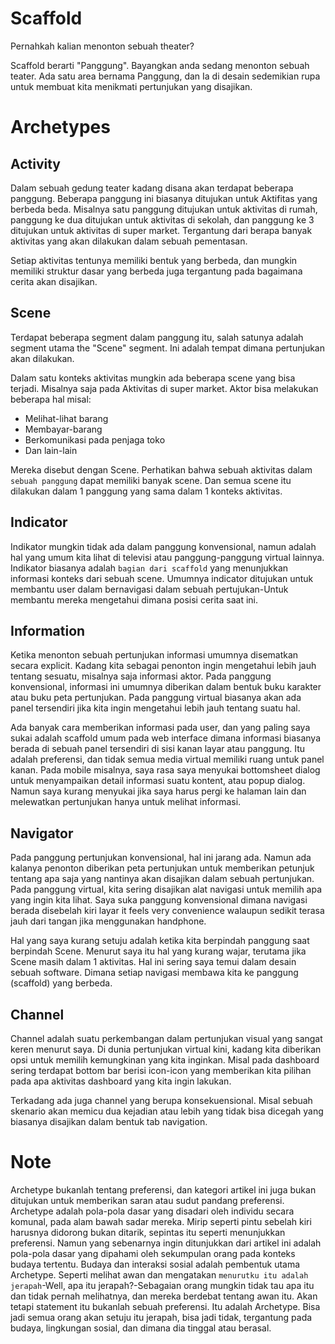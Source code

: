 # Scaffold
Pernahkah kalian menonton sebuah theater?

Scaffold berarti "Panggung". Bayangkan anda sedang menonton sebuah teater. Ada satu area bernama Panggung, dan Ia di desain sedemikian rupa untuk membuat kita menikmati pertunjukan yang disajikan.

# Archetypes
## Activity
Dalam sebuah gedung teater kadang disana akan terdapat beberapa panggung. Beberapa panggung ini biasanya ditujukan untuk Aktifitas yang berbeda beda.
Misalnya satu panggung ditujukan untuk aktivitas di rumah, panggung ke dua ditujukan untuk aktivitas di sekolah, dan panggung ke 3 ditujukan untuk aktivitas di super market.
Tergantung dari berapa banyak aktivitas yang akan dilakukan dalam sebuah pementasan.

Setiap aktivitas tentunya memiliki bentuk yang berbeda, dan mungkin memiliki struktur dasar yang berbeda juga tergantung pada bagaimana cerita akan disajikan.

## Scene
Terdapat beberapa segment dalam panggung itu, salah satunya adalah segment utama the "Scene" segment. Ini adalah tempat dimana pertunjukan akan dilakukan.

Dalam satu konteks aktivitas mungkin ada beberapa scene yang bisa terjadi. Misalnya saja pada Aktivitas di super market. Aktor bisa melakukan beberapa hal misal:
- Melihat-lihat barang
- Membayar-barang
- Berkomunikasi pada penjaga toko
- Dan lain-lain

Mereka disebut dengan Scene.
Perhatikan bahwa sebuah aktivitas dalam `sebuah panggung` dapat memiliki banyak scene. Dan semua scene itu dilakukan dalam 1 panggung yang sama dalam 1 konteks aktivitas.

## Indicator
Indikator mungkin tidak ada dalam panggung konvensional, namun adalah hal yang umum kita lihat di televisi atau panggung-panggung virtual lainnya.
Indikator biasanya adalah `bagian dari scaffold` yang menunjukkan informasi konteks dari sebuah scene.
Umumnya indicator ditujukan untuk membantu user dalam bernavigasi dalam sebuah pertujukan-Untuk membantu mereka mengetahui dimana posisi cerita saat ini.

## Information
Ketika menonton sebuah pertunjukan informasi umumnya disematkan secara explicit. Kadang kita sebagai penonton ingin mengetahui lebih jauh tentang sesuatu, misalnya saja informasi aktor.
Pada panggung konvensional, informasi ini umumnya diberikan dalam bentuk buku karakter atau buku peta pertunjukan.
Pada panggung virtual biasanya akan ada panel tersendiri jika kita ingin mengetahui lebih jauh tentang suatu hal.

Ada banyak cara memberikan informasi pada user, dan yang paling saya sukai adalah scaffold umum pada web interface dimana informasi biasanya berada di sebuah panel tersendiri di sisi kanan layar atau panggung.
Itu adalah preferensi, dan tidak semua media virtual memiliki ruang untuk panel kanan.
Pada mobile misalnya, saya rasa saya menyukai bottomsheet dialog untuk menyampaikan detail informasi suatu kontent, atau popup dialog.
Namun saya kurang menyukai jika saya harus pergi ke halaman lain dan melewatkan pertunjukan hanya untuk melihat informasi.

## Navigator
Pada panggung pertunjukan konvensional, hal ini jarang ada. Namun ada kalanya penonton diberikan peta pertunjukan untuk memberikan petunjuk tentang apa saja yang nantinya akan disajikan dalam sebuah pertunjukan.
Pada panggung virtual, kita sering disajikan alat navigasi untuk memilih apa yang ingin kita lihat.
Saya suka panggung konvensional dimana navigasi berada disebelah kiri layar it feels very convenience walaupun sedikit terasa jauh dari tangan jika menggunakan handphone.

Hal yang saya kurang setuju adalah ketika kita berpindah panggung saat berpindah Scene. Menurut saya itu hal yang kurang wajar, terutama jika Scene masih dalam 1 aktivitas. Hal ini sering saya temui dalam desain sebuah software. Dimana setiap navigasi membawa kita ke panggung (scaffold) yang berbeda.

## Channel
Channel adalah suatu perkembangan dalam pertunjukan visual yang sangat keren menurut saya.
Di dunia pertunjukan virtual kini, kadang kita diberikan opsi untuk memilih kemungkinan yang kita inginkan.
Misal pada dashboard sering terdapat bottom bar berisi icon-icon yang memberikan kita pilihan pada apa aktivitas dashboard yang kita ingin lakukan.

Terkadang ada juga channel yang berupa konsekuensional. Misal sebuah skenario akan memicu dua kejadian atau lebih yang tidak bisa dicegah yang biasanya disajikan dalam bentuk tab navigation.

# Note
Archetype bukanlah tentang preferensi, dan kategori artikel ini juga bukan ditujukan untuk memberikan saran atau sudut pandang preferensi.
Archetype adalah pola-pola dasar yang disadari oleh individu secara komunal, pada alam bawah sadar mereka.
Mirip seperti pintu sebelah kiri harusnya didorong bukan ditarik, sepintas itu seperti menunjukkan preferensi.
Namun yang sebenarnya ingin ditunjukkan dari artikel ini adalah pola-pola dasar yang dipahami oleh sekumpulan orang pada konteks budaya tertentu.
Budaya dan interaksi sosial adalah pembentuk utama Archetype. Seperti melihat awan dan mengatakan `menurutku itu adalah jerapah`-Well, apa itu jerapah?-Sebagaian orang mungkin tidak tau apa itu dan tidak pernah melihatnya, dan mereka berdebat tentang awan itu.
Akan tetapi statement itu bukanlah sebuah preferensi. Itu adalah Archetype. Bisa jadi semua orang akan setuju itu jerapah, bisa jadi tidak, tergantung pada budaya, lingkungan sosial, dan dimana dia tinggal atau berasal.

